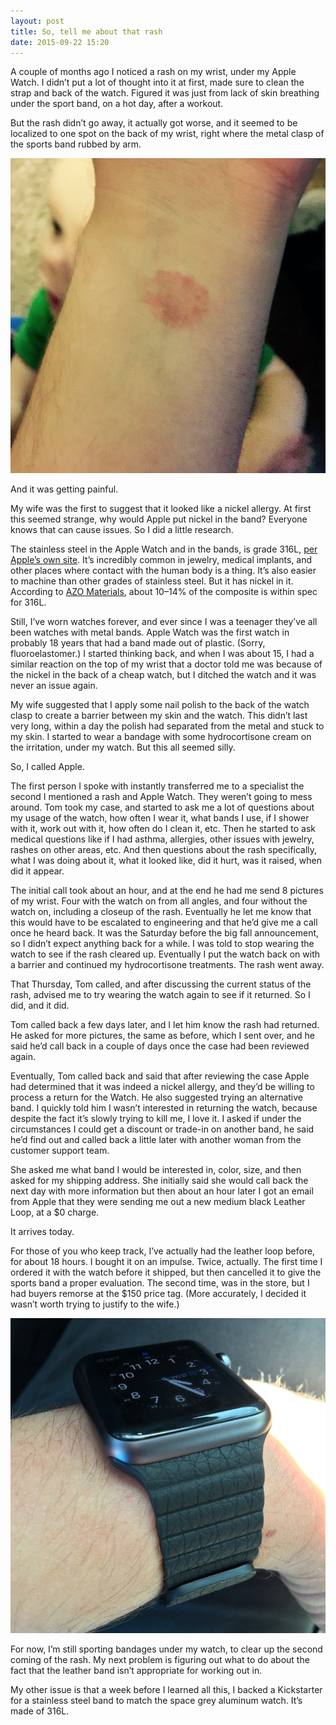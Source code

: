 ```yaml
---
layout: post
title: So, tell me about that rash
date: 2015-09-22 15:20
---
```



A couple of months ago I noticed a rash on my wrist, under my Apple Watch. I didn’t put a lot of thought into it at first, made sure to clean the strap and back of the watch. Figured it was just from lack of skin breathing under the sport band, on a hot day, after a workout.

But the rash didn’t go away, it actually got worse, and it seemed to be localized to one spot on the back of my wrist, right where the metal clasp of the sports band rubbed by arm.

![](/images/030f7-0roxrbun6y2d03kt4.jpg)

And it was getting painful.

My wife was the first to suggest that it looked like a nickel allergy. At first this seemed strange, why would Apple put nickel in the band? Everyone knows that can cause issues. So I did a little research.

The stainless steel in the Apple Watch and in the bands, is grade 316L, [per Apple’s own site](https://support.apple.com/en-us/HT204522). It’s incredibly common in jewelry, medical implants, and other places where contact with the human body is a thing. It’s also easier to machine than other grades of stainless steel. But it has nickel in it. According to [AZO Materials](http://www.azom.com/article.aspx?ArticleID=2382), about 10–14% of the composite is within spec for 316L.

Still, I’ve worn watches forever, and ever since I was a teenager they’ve all been watches with metal bands. Apple Watch was the first watch in probably 18 years that had a band made out of plastic. (Sorry, fluoroelastomer.) I started thinking back, and when I was about 15, I had a similar reaction on the top of my wrist that a doctor told me was because of the nickel in the back of a cheap watch, but I ditched the watch and it was never an issue again.

My wife suggested that I apply some nail polish to the back of the watch clasp to create a barrier between my skin and the watch. This didn’t last very long, within a day the polish had separated from the metal and stuck to my skin. I started to wear a bandage with some hydrocortisone cream on the irritation, under my watch. But this all seemed silly.

So, I called Apple.

The first person I spoke with instantly transferred me to a specialist the second I mentioned a rash and Apple Watch. They weren’t going to mess around. Tom took my case, and started to ask me a lot of questions about my usage of the watch, how often I wear it, what bands I use, if I shower with it, work out with it, how often do I clean it, etc. Then he started to ask medical questions like if I had asthma, allergies, other issues with jewelry, rashes on other areas, etc. And then questions about the rash specifically, what I was doing about it, what it looked like, did it hurt, was it raised, when did it appear.

The initial call took about an hour, and at the end he had me send 8 pictures of my wrist. Four with the watch on from all angles, and four without the watch on, including a closeup of the rash. Eventually he let me know that this would have to be escalated to engineering and that he’d give me a call once he heard back. It was the Saturday before the big fall announcement, so I didn’t expect anything back for a while. I was told to stop wearing the watch to see if the rash cleared up. Eventually I put the watch back on with a barrier and continued my hydrocortisone treatments. The rash went away.

That Thursday, Tom called, and after discussing the current status of the rash, advised me to try wearing the watch again to see if it returned. So I did, and it did.

Tom called back a few days later, and I let him know the rash had returned. He asked for more pictures, the same as before, which I sent over, and he said he’d call back in a couple of days once the case had been reviewed again.

Eventually, Tom called back and said that after reviewing the case Apple had determined that it was indeed a nickel allergy, and they’d be willing to process a return for the Watch. He also suggested trying an alternative band. I quickly told him I wasn’t interested in returning the watch, because despite the fact it’s slowly trying to kill me, I love it. I asked if under the circumstances I could get a discount or trade-in on another band, he said he’d find out and called back a little later with another woman from the customer support team.

She asked me what band I would be interested in, color, size, and then asked for my shipping address. She initially said she would call back the next day with more information but then about an hour later I got an email from Apple that they were sending me out a new medium black Leather Loop, at a $0 charge.

It arrives today.

For those of you who keep track, I’ve actually had the leather loop before, for about 18 hours. I bought it on an impulse. Twice, actually. The first time I ordered it with the watch before it shipped, but then cancelled it to give the sports band a proper evaluation. The second time, was in the store, but I had buyers remorse at the $150 price tag. (More accurately, I decided it wasn’t worth trying to justify to the wife.)

![](/images/5386c-0pkmcvrvbnjeqgavl.jpg)

For now, I’m still sporting bandages under my watch, to clear up the second coming of the rash. My next problem is figuring out what to do about the fact that the leather band isn’t appropriate for working out in.

My other issue is that a week before I learned all this, I backed a Kickstarter for a stainless steel band to match the space grey aluminum watch. It’s made of 316L.
